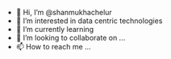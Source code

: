 - 👋 Hi, I’m @shanmukhachelur
- 👀 I’m interested in data centric technologies
- 🌱 I’m currently learning 
- 💞️ I’m looking to collaborate on ...
- 📫 How to reach me ...

<!---
shanmukhachelur/shanmukhachelur is a ✨ special ✨ repository because its `README.md` (this file) appears on your GitHub profile.
You can click the Preview link to take a look at your changes.
--->
